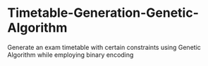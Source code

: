 # Timetable-Generation-Genetic-Algorithm
 Generate an exam timetable with certain constraints using Genetic Algorithm while employing binary encoding
